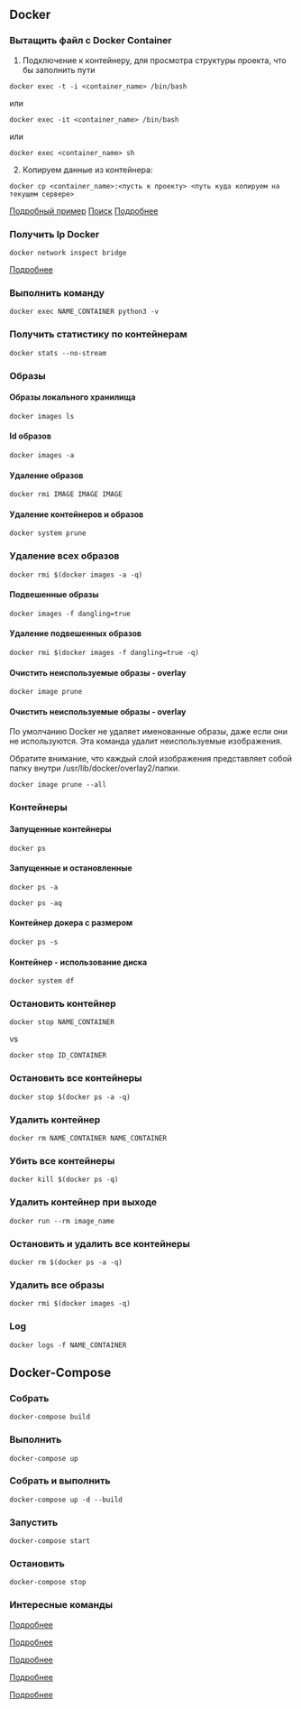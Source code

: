 ## Docker
### Вытащить файл с Docker Container
1. Подключение к контейнеру, для просмотра структуры проекта, что бы заполнить пути
```docker
docker exec -t -i <container_name> /bin/bash
```
или
```
docker exec -it <container_name> /bin/bash
```
или 
```docker
docker exec <container_name> sh
```
2. Копируем данные из контейнера:
```docker
docker cp <container_name>:<пусть к проекту> <путь куда копируем на текущем сервере>
```

[Подробный пример](https://qna.habr.com/q/407474)
[Поиск](https://www.google.com/search?q=%D0%B4%D0%BE%D1%81%D1%82%D0%B0%D1%82%D1%8C+%D1%84%D0%B0%D0%B9%D0%BB+%D1%81+docker+%D0%BA%D0%BE%D0%BD%D1%82%D0%B5%D0%B9%D0%BD%D0%B5%D1%80%D0%B0&oq=%D0%B4%D0%BE%D1%81%D1%82%D0%B0%D1%82%D1%8C+%D1%84%D0%B0%D0%B9%D0%BB+%D1%81+%D0%B4%D0%BE%D0%BA%D0%B5%D1%80+%D0%BA%D0%BE%D0%BD%D1%82&aqs=chrome.1.69i57j33i22i29i30.6359j0j7&sourceid=chrome&ie=UTF-8)
[Подробнее](https://rtfm.co.ua/docker-skopirovat-fajl-iz-kontejnera-na-xost-mashinu-i-obratno/)

### Получить Ip Docker
```docker
docker network inspect bridge
```
[Подробнее](https://itsecforu.ru/2021/04/02/%F0%9F%90%B3-%D0%BA%D0%B0%D0%BA-%D1%83%D0%B7%D0%BD%D0%B0%D1%82%D1%8C-ip-%D0%B0%D0%B4%D1%80%D0%B5%D1%81-docker-%D0%BA%D0%BE%D0%BD%D1%82%D0%B5%D0%B9%D0%BD%D0%B5%D1%80%D0%B0/)

### Выполнить команду
```docker
docker exec NAME_CONTAINER python3 -v
```

### Получить статистику по контейнерам
```
docker stats --no-stream
```

### Образы
#### Образы локального хранилища
```docker
docker images ls
```

#### Id образов
```docker
docker images -a
```

#### Удаление образов
```docker
docker rmi IMAGE IMAGE IMAGE
```

#### Удаление контейнеров и образов
```
docker system prune
```


### Удаление всех образов
```docker
docker rmi $(docker images -a -q)
```

#### Подвешенные образы
```docker
docker images -f dangling=true
```
#### Удаление подвешенных образов
```docker
docker rmi $(docker images -f dangling=true -q)
```

#### Очистить неиспользуемые образы - overlay
```
docker image prune
```

#### Очистить неиспользуемые образы - overlay

По умолчанию Docker не удаляет именованные образы, даже если они не используются. Эта команда удалит неиспользуемые изображения.

Обратите внимание, что каждый слой изображения представляет собой папку внутри /usr/lib/docker/overlay2/папки.

```
docker image prune --all
```


### Контейнеры
#### Запущенные контейнеры
```docker
docker ps
```

#### Запущенные и остановленные
```docker
docker ps -a
```

```docker
docker ps -aq
```

#### Контейнер докера с размером
```docker
docker ps -s
```

#### Контейнер - использование диска
```docker
docker system df
```


### Остановить контейнер
```docker
docker stop NAME_CONTAINER
```
vs
```docker
docker stop ID_CONTAINER
```

### Остановить все контейнеры
```docker
docker stop $(docker ps -a -q)
```

### Удалить контейнер
```docker
docker rm NAME_CONTAINER NAME_CONTAINER
```

### Убить все контейнеры
```docker
docker kill $(docker ps -q)
```

### Удалить контейнер при выходе
```docker
docker run --rm image_name
```

### Остановить и удалить все контейнеры
```docker
docker rm $(docker ps -a -q)
```

### Удалить все образы
```docker
docker rmi $(docker images -q)
```

### Log 
```docker
docker logs -f NAME_CONTAINER
```


## Docker-Compose
### Собрать
```docker
docker-compose build
```

### Выполнить
```docker
docker-compose up
```

### Собрать и выполнить
```docker
docker-compose up -d --build
```

### Запустить
```docker
docker-compose start
```

### Остановить
```docker
docker-compose stop
```


### Интересные команды
[Подробнее](https://devacademy.ru/article/kak-udalit-obrazy-kontieiniery-i-toma-docker)

[Подробнее](https://www.digitalocean.com/community/tutorials/how-to-remove-docker-images-containers-and-volumes-ru)

[Подробнее](https://www.codenotary.com/blog/extremely-useful-docker-commands/)

[Подробнее](https://www.digitalocean.com/community/tutorials/how-to-remove-docker-images-containers-and-volumes-ru)

[Подробнее](https://devacademy.ru/article/kak-udalit-obrazy-kontieiniery-i-toma-docker)


